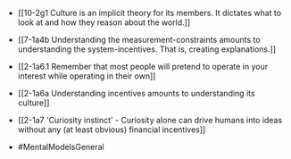 - [[10-2g1 Culture is an implicit theory for its members. It dictates what to look at and how they reason about the world.]]
- [[7-1a4b Understanding the measurement-constraints amounts to understanding the system-incentives. That is, creating explanations.]]

- [[2-1a6.1 Remember that most people will pretend to operate in your interest while operating in their own]]
- [[2-1a6a Understanding incentives amounts to understanding its culture]]
- [[2-1a7 'Curiosity instinct' - Curiosity alone can drive humans into ideas without any (at least obvious) financial incentives]]

- #MentalModelsGeneral
